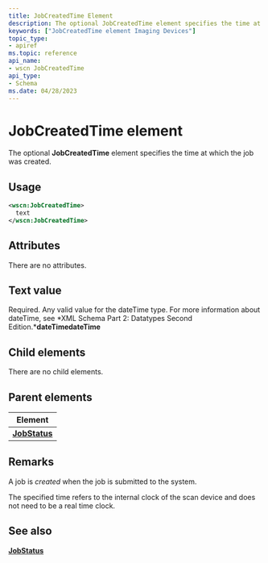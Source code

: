 ```yaml
---
title: JobCreatedTime Element
description: The optional JobCreatedTime element specifies the time at which the job was created.
keywords: ["JobCreatedTime element Imaging Devices"]
topic_type:
- apiref
ms.topic: reference
api_name:
- wscn JobCreatedTime
api_type:
- Schema
ms.date: 04/28/2023
---
```


# JobCreatedTime element

The optional **JobCreatedTime** element specifies the time at which the job was created.

## Usage

```xml
<wscn:JobCreatedTime>
  text
</wscn:JobCreatedTime>
```

## Attributes

There are no attributes.

## Text value

Required. Any valid value for the dateTime type. For more information about dateTime, see *XML Schema Part 2: Datatypes Second Edition.***dateTimedateTime**

## Child elements

There are no child elements.

## Parent elements

| Element |
|--|
| [**JobStatus**](jobstatus.md) |

## Remarks

A job is *created* when the job is submitted to the system.

The specified time refers to the internal clock of the scan device and does not need to be a real time clock.

## See also

[**JobStatus**](jobstatus.md)
